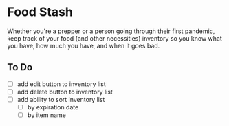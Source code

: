 # Food Stash

Whether you're a prepper or a person going through their first pandemic, keep track of your food (and other necessities) inventory so you know what you have, how much you have, and when it goes bad.

## To Do
- [ ] add edit button to inventory list
- [ ] add delete button to inventory list
- [ ] add ability to sort inventory list
  - [ ] by expiration date
  - [ ] by item name
